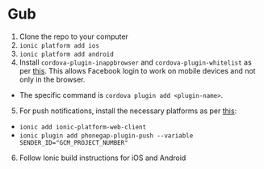 # Gub
1. Clone the repo to your computer
2. `ionic platform add ios`
3. `ionic platform add android`
4. Install `cordova-plugin-inappbrowser` and `cordova-plugin-whitelist` as per [this](https://www.firebase.com/docs/web/libraries/ionic/guide.html#section-cordova-inappbrowser). This allows Facebook login to work on mobile devices and not only in the browser.
  * The specific command is `cordova plugin add <plugin-name>`.
5. For push notifications, install the necessary platforms as per [this](http://docs.ionic.io/v2.0.0-beta/docs/push-full-setup):
  * `ionic add ionic-platform-web-client`
  * `ionic plugin add phonegap-plugin-push --variable SENDER_ID="GCM_PROJECT_NUMBER"`
6. Follow Ionic build instructions for iOS and Android
